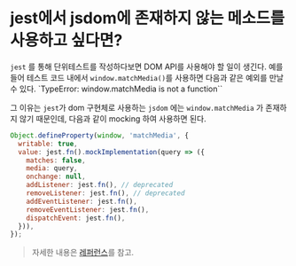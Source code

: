 # jest에서 jsdom에 존재하지 않는 메소드를 사용하고 싶다면?

`jest` 를 통해 단위테스트를 작성하다보면 DOM API를 사용해야 할 일이 생긴다.
예를 들어 테스트 코드 내에서 `window.matchMedia()`를 사용하면 다음과 같은 예외를 만날 수 있다. `TypeError: window.matchMedia is not a function``

그 이유는 `jest`가 dom 구현체로 사용하는 `jsdom` 에는 `window.matchMedia` 가 존재하지 않기 때문인데, 다음과 같이 mocking 하여 사용하면 된다.

```javascript
Object.defineProperty(window, 'matchMedia', {
  writable: true,
  value: jest.fn().mockImplementation(query => ({
    matches: false,
    media: query,
    onchange: null,
    addListener: jest.fn(), // deprecated
    removeListener: jest.fn(), // deprecated
    addEventListener: jest.fn(),
    removeEventListener: jest.fn(),
    dispatchEvent: jest.fn(),
  })),
});
```

> 자세한 내용은 [레퍼런스](https://jestjs.io/docs/en/manual-mocks#mocking-methods-which-are-not-implemented-in-jsdom)를 참고.
